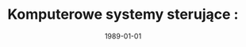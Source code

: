 ---
# Documentation: https://wowchemy.com/docs/managing-content/

title: 'Komputerowe systemy sterujące :'
subtitle: ''
summary: ''
authors:
- Zdzisław Bubnicki
- Leszek Borzemski
- Adam Grzech
- Jerzy Józefczyk
- Leszek Koszałka
- Krzysztof Martowski
- Edward Puchała
- sas
- Jerzy Świątek
- Andrzej Żołnierek
tags: []
categories: []
date: '1989-01-01'
lastmod: 2022-10-07T05:44:53Z
featured: false
draft: false

# Featured image
# To use, add an image named `featured.jpg/png` to your page's folder.
# Focal points: Smart, Center, TopLeft, Top, TopRight, Left, Right, BottomLeft, Bottom, BottomRight.
image:
  caption: ''
  focal_point: ''
  preview_only: false

# Projects (optional).
#   Associate this post with one or more of your projects.
#   Simply enter your project's folder or file name without extension.
#   E.g. `projects = ["internal-project"]` references `content/project/deep-learning/index.md`.
#   Otherwise, set `projects = []`.
projects: []
publishDate: '2022-10-07T05:44:52.209078Z'
publication_types:
- '5'
abstract: ''
publication: '*PWr*'
---